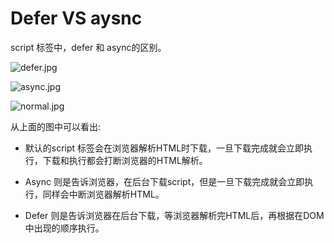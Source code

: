 # Defer VS aysnc

script 标签中，defer 和 async的区别。

![defer.jpg](/assets/defer.jpg)

![async.jpg](/assets/async.jpg)

![normal.jpg](/assets/normal.jpg)

从上面的图中可以看出:

  - 默认的script 标签会在浏览器解析HTML时下载，一旦下载完成就会立即执行，下载和执行都会打断浏览器的HTML解析。

  - Async 则是告诉浏览器，在后台下载script，但是一旦下载完成就会立即执行，同样会中断浏览器解析HTML。

  - Defer 则是告诉浏览器在后台下载，等浏览器解析完HTML后，再根据在DOM中出现的顺序执行。